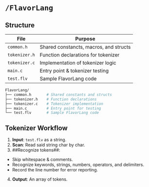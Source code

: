 # `/FlavorLang`

## Structure

| File          | Purpose                                |
| ------------- | -------------------------------------- |
| `common.h`    | Shared constancts, macros, and structs |
| `tokenizer.h` | Function declarations for tokenizer    |
| `tokenizer.c` | Implementation of tokenizer logic      |
| `main.c`      | Entry point & tokenizer testing        |
| `test.flv`    | Sample FlavorLang code                 |

```bash
FlavorLang/
├── common.h       # Shared constants and structs
├── tokenizer.h    # Function declarations
├── tokenizer.c    # Tokenizer implementation
├── main.c         # Entry point for testing
└── test.flv       # Sample FlavorLang code
```

## Tokenizer Workflow

1. **Input**: `test.flv` as a string.
2. **Scan**: Read said string char by char.
3. ##Recognize tokens##:

- Skip whitespace & comments.
- Recognize keywords, strings, numbers, operators, and delimiters.
- Record the line number for error reporting.

4. **Output**: An array of tokens.
